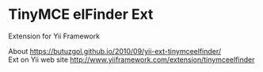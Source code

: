 # TinyMCE elFinder Ext
Extension for Yii Framework

About https://butuzgol.github.io/2010/09/yii-ext-tinymceelfinder/  
Ext on Yii web site http://www.yiiframework.com/extension/tinymceelfinder
